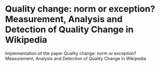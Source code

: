 # Quality change: norm or exception? Measurement, Analysis and Detection of Quality Change in Wikipedia

Implementation of the paper Quality change: norm or exception? Measurement, Analysis and Detection of Quality Change in Wikipedia
